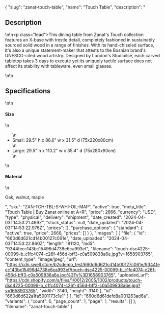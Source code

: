 {
  "slug": "zanat-touch-table",
  "name": "Touch Table",
  "description": "<h2>Description</h2>\n<!-- split -->\n<p class=\"lead\">This dining table from Zanat's Touch collection features an X-base with trestle detail, completely fashioned in sustainably sourced solid wood in a range of finishes. With its hand-chiseled surface, it's also a unique statement-maker that attests to the Bosnian brand's UNESCO-cited wood artistry. Designed by London's Studioilse, each carved tabletop takes 3 days to execute yet its uniquely tactile surface does not affect its stability with tableware, even small glasses.</p>\n<!-- split -->\n<h2>Specifications</h2>\n<!-- split -->\n<h4>Size</h4>\n<ul>\n<li>Small: 29.5\" h x 86.6\" w x 31.5\" d (75x220x80cm)</li>\n<li>Large: 29.5\" h x 110.2\" w x 35.4\" d (75x280x90cm)</li>\n</ul>\n<h4>Material</h4>\n<p>Oak, walnut, maple</p>",
  "sku": "ZAN-TCH-TBL-S-WHI-OIL-MAP",
  "active": true,
  "meta_title": "Touch Table | Buy Zanat online at A+R",
  "price": 2666,
  "currency": "USD",
  "type": "physical",
  "delivery": "shipment",
  "date_created": "2024-04-03T14:53:21.469Z",
  "stock_status": null,
  "date_updated": "2024-04-03T14:53:22.976Z",
  "prices": [],
  "purchase_options": {
    "standard": {
      "active": true,
      "price": 2666,
      "prices": []
    }
  },
  "images": [
    {
      "file": {
        "id": "660d6d621cd14b00127c061e",
        "date_uploaded": "2024-04-03T14:53:22.860Z",
        "length": 181120,
        "md5": "9344fecc143bc15496d4738e6ca993ef",
        "filename": "touch-dsc4225-00099-b_c1fc4074-c26f-456d-bff3-c0a509838a6e.jpg?v=1658903765",
        "content_type": "image/jpeg",
        "url": "https://cdn.swell.store/b2sdemo_test/660d6d621cd14b00127c061e/9344fecc143bc15496d4738e6ca993ef/touch-dsc4225-00099-b_c1fc4074-c26f-456d-bff3-c0a509838a6e.jpg%3Fv%3D1658903765",
        "uploaded_url": "https://cdn.shopify.com/s/files/1/0012/2005/1002/products/touch-dsc4225-00099-b_c1fc4074-c26f-456d-bff3-c0a509838a6e.jpg?v=1658903765",
        "width": 3140,
        "height": 3140
      },
      "id": "660d6d622a1fa5001173c1e1"
    }
  ],
  "id": "660d6d61defd8a001263ad6a",
  "variants": {
    "count": 0,
    "page_count": 1,
    "page": 1,
    "results": []
  },
  "filename": "zanat-touch-table"
}